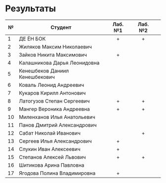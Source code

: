 # Результаты

| №   | Студент                        | Лаб. №1 | Лаб. №2 |     |
| --- | ------------------------------ | :-----: | :-----: | --- |
| 1   | ДЕ ЁН БОК                      |    +    |    +    |     |
| 2   | Жиляков Максим Николаевич      |         |         |     |
| 3   | Зайков Никита Максимович       |    +    |         |     |
| 4   | Калашникова Дарья Леонидовна   |         |         |     |
| 5   | Кенешбеков Даниил Кенешбекович |         |         |     |
| 6   | Коваль Леонид Андреевич        |         |         |     |
| 7   | Кукаров Кирилл Антонович       |         |         |     |
| 8   | Латогузов Степан Сергеевич     |    +    |    +    |     |
| 9   | Мангер Вероника Андреевна      |    +    |    +    |     |
| 10  | Миленханов Илья Анатольевич    |         |         |     |
| 11  | Панов Дмитрий Александрович    |         |         |     |
| 12  | Сабат Николай Иванович         |         |    +    |     |
| 13  | Сергеев Илья Александрович     |    +    |         |     |
| 14  | Слукин Иван Алексеевич         |    +    |         |     |
| 15  | Степанов Алексей Львович       |    +    |    +    |     |
| 16  | Шитикова Арина Павловна        |         |         |     |
| 17  | Ягодова Полина Владимировна    |    +    |         |     |
